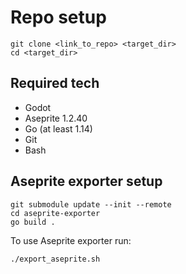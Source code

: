 # Repo setup

```
git clone <link_to_repo> <target_dir>
cd <target_dir>
```

## Required tech

* Godot
* Aseprite 1.2.40
* Go (at least 1.14)
* Git
* Bash

## Aseprite exporter setup

```
git submodule update --init --remote
cd aseprite-exporter
go build .
```

To use Aseprite exporter run:

```
./export_aseprite.sh
```
